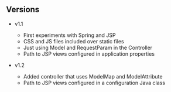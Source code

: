 ## Versions

* v1.1
  * First experiments with Spring and JSP
  * CSS and JS files included over static files
  * Just using Model and RequestParam in the Controller
  * Path to JSP views configured in application properties

* v1.2
  * Added controller that uses ModelMap and ModelAttribute
  * Path to JSP views configured in a configuration Java class